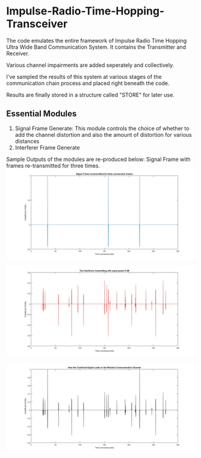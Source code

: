 # Impulse-Radio-Time-Hopping-Transceiver
The code emulates the entire framework of Impulse Radio Time Hopping Ultra Wide Band Communication System. It contains the Transmitter and Receiver.

Various channel impairments are added seperately and collectively.

I've sampled the results of this system at various stages of the communication chain process and placed right beneath the code.

Results are finally stored in a structure called "STORE" for later use.

## Essential Modules
1. Signal Frame Generate:
   This module controls the choice of whether to add the channel distortion and also the amount of distortion for various distances
2. Interferer Frame Generate

Sample Outputs of the modules are re-produced below:
Signal Frame with frames re-transmitted for three times.
![Signal](Signal.jpg)

![Signal](Interferer.jpg)

![Signal](Combined_Signal.jpg)
